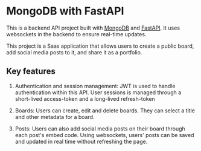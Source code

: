 # MongoDB with FastAPI

This is a backend API project built with [MongoDB](https://developer.mongodb.com/) and [FastAPI](https://fastapi.tiangolo.com/). It uses websockets in the backend to ensure real-time updates.


This project is a Saas application that allows users to create a public board, add social media posts to it, and share it as a portfolio.

## Key features
1. Authentication and session management: JWT is used to handle authentication within this API. User sessions is managed through a short-lived access-token and a long-lived refresh-token

2. Boards: Users can create, edit and delete boards. They can select a title and other metadata for a board.
3. Posts: Users can also add social media posts on their board through each post's embed code. Using websockets, users' posts can be saved and updated in real time without refreshing the page.